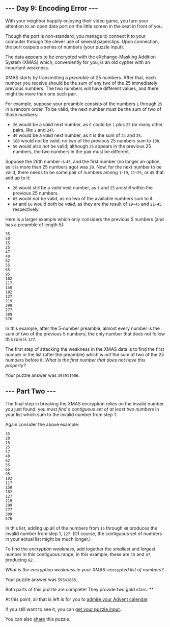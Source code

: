 
## --- Day 9: Encoding Error ---

With your neighbor happily enjoying their video game, you turn your attention to an open data port on the little screen in the seat in front of you.

Though the port is non-standard, you manage to connect it to your computer through the clever use of several paperclips. Upon connection, the port outputs a series of numbers (your puzzle input).

The data appears to be encrypted with the eXchange-Masking Addition System (XMAS) which, conveniently for you, is an old cypher with an important weakness.

XMAS starts by transmitting a *preamble* of 25 numbers. After that, each number you receive should be the sum of any two of the 25 immediately previous numbers. The two numbers will have different values, and there might be more than one such pair.

For example, suppose your preamble consists of the numbers `1` through `25` in a random order. To be valid, the next number must be the sum of two of those numbers:

* `26` would be a *valid* next number, as it could be `1` plus `25` (or many other pairs, like `2` and `24`).
* `49` would be a *valid* next number, as it is the sum of `24` and `25`.
* `100` would *not* be valid; no two of the previous 25 numbers sum to `100`.
* `50` would also *not* be valid; although `25` appears in the previous 25 numbers, the two numbers in the pair must be different.

Suppose the 26th number is `45`, and the first number (no longer an option, as it is more than 25 numbers ago) was `20`. Now, for the next number to be valid, there needs to be some pair of numbers among `1`-`19`, `21`-`25`, or `45` that add up to it:

* `26` would still be a *valid* next number, as `1` and `25` are still within the previous 25 numbers.
* `65` would *not* be valid, as no two of the available numbers sum to it.
* `64` and `66` would both be *valid*, as they are the result of `19+45` and `21+45` respectively.

Here is a larger example which only considers the previous *5* numbers (and has a preamble of length 5):

```
35
20
15
25
47
40
62
55
65
95
102
117
150
182
127
219
299
277
309
576
```

In this example, after the 5-number preamble, almost every number is the sum of two of the previous 5 numbers; the only number that does not follow this rule is *`127`*.

The first step of attacking the weakness in the XMAS data is to find the first number in the list (after the preamble) which is *not* the sum of two of the 25 numbers before it. *What is the first number that does not have this property?*

Your puzzle answer was `393911906`.

## --- Part Two ---

The final step in breaking the XMAS encryption relies on the invalid number you just found: you must *find a contiguous set of at least two numbers* in your list which sum to the invalid number from step 1.

Again consider the above example:

```
35
20
15
25
47
40
62
55
65
95
102
117
150
182
127
219
299
277
309
576
```

In this list, adding up all of the numbers from `15` through `40` produces the invalid number from step 1, `127`. (Of course, the contiguous set of numbers in your actual list might be much longer.)

To find the *encryption weakness*, add together the *smallest* and *largest* number in this contiguous range; in this example, these are `15` and `47`, producing *`62`*.

*What is the encryption weakness in your XMAS-encrypted list of numbers?*

Your puzzle answer was `59341885`.

Both parts of this puzzle are complete! They provide two gold stars: **

At this point, all that is left is for you to [admire your Advent calendar][1].

If you still want to see it, you can [get your puzzle input][2].

You can also [share][3] this puzzle.

[1]: https://adventofcode.com/2020
[2]: https://adventofcode.com/2020/day/9/input
[3]: https://twitter.com/intent/tweet?text=I%27ve+completed+%22Encoding+Error%22+%2D+Day+9+%2D+Advent+of+Code+2020&url=https%3A%2F%2Fadventofcode%2Ecom%2F2020%2Fday%2F9&related=ericwastl&hashtags=AdventOfCode
